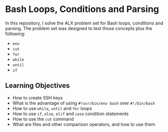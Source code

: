 # Bash Loops, Conditions and Parsing

In this repository, I solve the ALX problem set for Bash loops, conditions and parsing. The problem set was designed to test those concepts plus the following:

- `env`
- `cut`
- `for`
- `while`
- `until`
- `if`

## Learning Objectives

- How to create SSH keys
- What is the advantage of using `#!usr/bin/env bash` over `#!/bin/bash`
- How to use `while`, `until` and `for` loops
- How to use `if`, `else`, `elif` and `case` condition statements
- How to use the `cut` command
- What are files and other comparison operators, and how to use them
